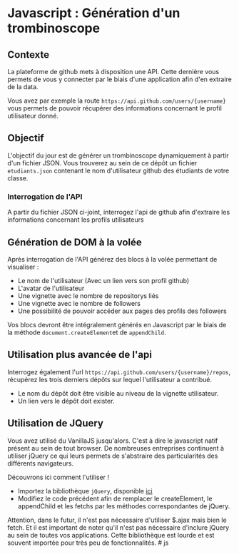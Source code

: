 # Javascript : Génération d'un trombinoscope

## Contexte
La plateforme de github mets à disposition une API. Cette dernière vous permets de vous y connecter par le biais d'une application afin d'en extraire de la data. 

Vous avez par exemple la route `https://api.github.com/users/{username}` vous permets de pouvoir récupérer des informations concernant le profil utilisateur donné.

## Objectif
L'objectif du jour est de générer un trombinoscope dynamiquement à partir d'un fichier JSON.
Vous trouverez au sein de ce dépôt un fichier `etudiants.json` contenant le nom d'utilisateur github des étudiants de votre classe. 

### Interrogation de l'API
A partir du fichier JSON ci-joint, interrogez l'api de github afin d'extraire les informations concernant les profils utilisateurs

## Génération de DOM à la volée
Après interrogation de l'API générez des blocs à la volée permettant de visualiser : 
 - Le nom de l'utilisateur (Avec un lien vers son profil github)
 - L'avatar de l'utilisateur
 - Une vignette avec le nombre de repositorys liés
 - Une vignette avec le nombre de followers
 - Une possibilité de pouvoir accéder aux pages des profils des followers

Vos blocs devront être intégralement générés en Javascript par le biais de la méthode `document.createElement`et de `appendChild`.

## Utilisation plus avancée de l'api
Interrogez également l'url `https://api.github.com/users/{username}/repos`, récupérez les trois derniers dépôts sur lequel l'utilisateur a contribué. 
 - Le nom du dépôt doit être visible au niveau de la vignette utilisateur.
 - Un lien vers le dépôt doit exister.

## Utilisation de JQuery

Vous avez utilisé du VanillaJS jusqu'alors. C'est à dire le javascript natif présent au sein de tout browser. 
De nombreuses entreprises continuent à utiliser jQuery ce qui leurs permets de s'abstraire des particularités des différents navigateurs. 

Découvrons ici comment l'utiliser ! 

- Importez la bibliothèque `jQuery`, disponible [ici](https://jquery.com/download/)
- Modifiez le code précédent afin de remplacer le createElement,  le appendChild et les fetchs par les méthodes correspondantes de jQuery.


Attention, dans le futur, il n'est pas nécessaire d'utiliser $.ajax mais bien le fetch. Et il est important de noter qu'il n'est pas nécessaire d'inclure jQuery au sein de toutes vos applications. Cette bibliothèque est lourde et est souvent importée pour très peu de fonctionnalités. 
#   j s  
 